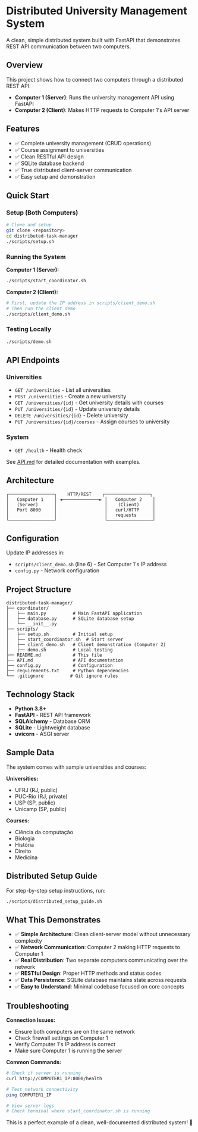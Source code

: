 # Distributed University Management System

A clean, simple distributed system built with FastAPI that demonstrates REST API communication between two computers.

## Overview

This project shows how to connect two computers through a distributed REST API:
- **Computer 1 (Server)**: Runs the university management API using FastAPI
- **Computer 2 (Client)**: Makes HTTP requests to Computer 1's API server

## Features

- ✅ Complete university management (CRUD operations)
- ✅ Course assignment to universities  
- ✅ Clean RESTful API design
- ✅ SQLite database backend
- ✅ True distributed client-server communication
- ✅ Easy setup and demonstration

## Quick Start

### Setup (Both Computers)
```bash
# Clone and setup
git clone <repository>
cd distributed-task-manager
./scripts/setup.sh
```

### Running the System

**Computer 1 (Server):**
```bash
./scripts/start_coordinator.sh
```

**Computer 2 (Client):**
```bash
# First, update the IP address in scripts/client_demo.sh
# Then run the client demo
./scripts/client_demo.sh
```

### Testing Locally
```bash
./scripts/demo.sh
```

## API Endpoints

### Universities
- `GET /universities` - List all universities
- `POST /universities` - Create a new university  
- `GET /universities/{id}` - Get university details with courses
- `PUT /universities/{id}` - Update university details
- `DELETE /universities/{id}` - Delete university
- `PUT /universities/{id}/courses` - Assign courses to university

### System
- `GET /health` - Health check

See [API.md](API.md) for detailed documentation with examples.

## Architecture

```
┌─────────────────┐    HTTP/REST    ┌─────────────────┐
│   Computer 1    │ ◄──────────────► │   Computer 2    │
│   (Server)      │                  │    (Client)     │
│   Port 8000     │                  │   curl/HTTP     │
│                 │                  │   requests      │
└─────────────────┘                  └─────────────────┘
```

## Configuration

Update IP addresses in:
- `scripts/client_demo.sh` (line 6) - Set Computer 1's IP address
- `config.py` - Network configuration

## Project Structure

```
distributed-task-manager/
├── coordinator/
│   ├── main.py          # Main FastAPI application
│   ├── database.py      # SQLite database setup
│   └── __init__.py      
├── scripts/
│   ├── setup.sh         # Initial setup
│   ├── start_coordinator.sh  # Start server
│   ├── client_demo.sh   # Client demonstration (Computer 2)
│   ├── demo.sh          # Local testing
├── README.md            # This file
├── API.md               # API documentation
├── config.py            # Configuration
├── requirements.txt     # Python dependencies
└── .gitignore          # Git ignore rules
```

## Technology Stack

- **Python 3.8+**
- **FastAPI** - REST API framework
- **SQLAlchemy** - Database ORM
- **SQLite** - Lightweight database
- **uvicorn** - ASGI server

## Sample Data

The system comes with sample universities and courses:

**Universities:**
- UFRJ (RJ, public)
- PUC-Rio (RJ, private)  
- USP (SP, public)
- Unicamp (SP, public)

**Courses:**
- Ciência da computação
- Biologia
- História
- Direito
- Medicina

## Distributed Setup Guide

For step-by-step setup instructions, run:
```bash
./scripts/distributed_setup_guide.sh
```

## What This Demonstrates

- ✅ **Simple Architecture**: Clean client-server model without unnecessary complexity
- ✅ **Network Communication**: Computer 2 making HTTP requests to Computer 1
- ✅ **Real Distribution**: Two separate computers communicating over the network
- ✅ **RESTful Design**: Proper HTTP methods and status codes
- ✅ **Data Persistence**: SQLite database maintains state across requests
- ✅ **Easy to Understand**: Minimal codebase focused on core concepts

## Troubleshooting

**Connection Issues:**
- Ensure both computers are on the same network
- Check firewall settings on Computer 1
- Verify Computer 1's IP address is correct
- Make sure Computer 1 is running the server

**Common Commands:**
```bash
# Check if server is running
curl http://COMPUTER1_IP:8000/health

# Test network connectivity
ping COMPUTER1_IP

# View server logs
# Check terminal where start_coordinator.sh is running
```

This is a perfect example of a clean, well-documented distributed system! 🚀
